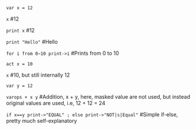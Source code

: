 `var x = 12`

`x` #12

`print x` #12

`print "Hello"` #Hello

`for i from 0~10 print->i` #Prints from 0 to 10

`act x = 10`

`x` #10, but still internally 12

`var y = 12`

`varops + x y` #Addition, x + y, here, masked value are not used, but instead original values are used, i.e, 12 + 12 = 24

`if x==y print->"EQUAL" ; else print->"NOT|s|Equal"` #Simple if-else, pretty much self-explanatory